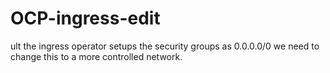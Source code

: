 # OCP-ingress-edit
ult the ingress operator setups the security groups as 0.0.0.0/0 we need to change this to a more controlled network.
